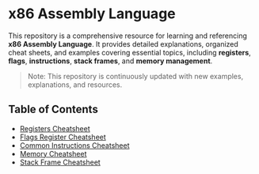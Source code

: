 # x86 Assembly Language
This repository is a comprehensive resource for learning and referencing **x86 Assembly Language**. It provides detailed explanations, organized cheat sheets, and examples covering essential topics, including **registers**, **flags**, **instructions**, **stack frames**, and **memory management**.

> Note: This repository is continuously updated with new examples, explanations, and resources.

## Table of Contents
- [Registers Cheatsheet](https://github.com/SAFCSP-Team/assembly-language/blob/main/registers-cheatsheet.md)
- [Flags Register Cheatsheet](https://github.com/SAFCSP-Team/assembly-language/blob/main/flags-register-cheatsheet.md)
- [Common Instructions Cheatsheet](https://github.com/SAFCSP-Team/assembly-language/blob/main/common-instructions-cheatsheet.md)
- [Memory Cheatsheet](https://github.com/SAFCSP-Team/assembly-language/blob/main/memory-cheatsheet.md)
- [Stack Frame Cheatsheet](https://github.com/SAFCSP-Team/assembly-language/blob/main/stack-frame-cheatsheet.md)
